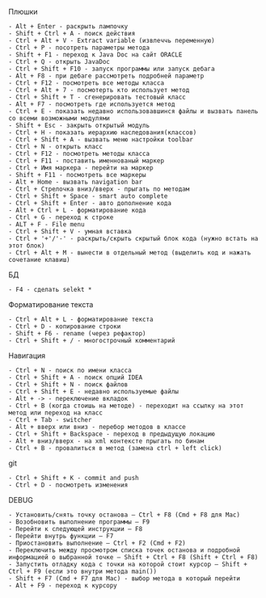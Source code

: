 Плюшки

	- Alt + Enter - раскрыть лампочку
	- Shift + Ctrl + A - поиск действия 
	- Ctrl + Alt + V - Extract variable (извлеччь переменную)
	- Ctrl + P - посотреть параметры метода
	- Shift + F1 - переход к Java Doc на сайт ORACLE
	- Ctrl + Q - открыть JavaDoc
	- Ctrl + Shift + F10 - запуск программы или запуск дебага
	- Alt + F8 - при дебаге рассмотреть подробней параметр
	- Ctrl + F12 - посмотреть все методы класса
	- Ctrl + Alt + 7 - посмотерть кто использует метод
	- Ctrl + Shift + T - сгенерировать тестовый класс       
	- Alt + F7 - посмотреть где используется метод
	- Ctrl + E - показать недавно использовавшинся файлы и вызвать панель со всеми возможными модулями
	- Shift + Esc - закрыть открытый модуль
	- Ctrl + H - показать иерархию наследования(классов)
	- Ctrl + Shift + A - вызвать меню настройки toolbar
	- Ctrl + N - открыть класс
	- Ctrl + F12 - посмотреть методы класса
	- Ctrl + F11 - поставить именнованый маркер 
	- Ctrl + Имя маркера - перейти на маркер
    - Shift + F11 - посмотреть все маркеры
    - Alt + Home - вызвать navigation bar
    - Ctrl + Стрелочка вниз/вверх - прыгать по методам
    - Ctrl + Shift + Space - smart auto complete
    - Ctrl + Shift + Enter - авто дополнение кода
    - Alt + Ctrl + L - форматирование кода
    - Ctrl + G - переход к строке
    - ALT + F - File menu
    - Ctrl + Shift + V - умная вставка
    - Ctrl + '+'/'-' - раскрыть/скрыть скрытый блок кода (нужно встать на этот блок)
    - Ctrl + Alt + M - вынести в отдельный метод (выделить код и нажать сочетание клавиш)
БД

	- F4 - сделать selekt *


Форматирование текста

	- Ctrl + Alt + L - форматирование текста
	- Ctrl + D - копирование строки
	- Shift + F6 - rename (через рефактор)
	- Ctrl + Shift + / - многострочный комментарий

Навигация

	- Ctrl + N - поиск по имени класса
	- Ctrl + Shift + A - поиск опций IDEA
	- Ctrl + Shift + N - поиск файлов
	- Ctrl + Shift + E - недавно используемые файлы
	- Alt + -> - переключение вкладок
	- Ctrl + B (когда стоишь на методе) - переходит на ссылку на этот метод или переход на класс
	- Ctrl + Tab - switcher
	- Alt + вверх или вниз - перебор методов в классе
	- Ctrl + Shift + Backspace - переход в предыдущую локацию
    - Alt + вниз/вверх - на xml контексте прыгать по бинам
    - Ctrl + B - провалиться в метод (замена ctrl + left click)
git

	- Ctrl + Shift + K - commit and push
	- Ctrl + D - посмотреть изменения
	
DEBUG
    
    - Установить/снять точку останова — Ctrl + F8 (Cmd + F8 для Mac)
    - Возобновить выполнение программы — F9
    - Перейти к следующей инструкции — F8
    - Перейти внутрь функции — F7
    - Приостановить выполнение — Ctrl + F2 (Cmd + F2)
    - Переключить между просмотром списка точек останова и подробной информацией о выбранной точке — Shift + Ctrl + F8 (Shift + Ctrl + F8)
    - Запустить отладку кода с точки на которой стоит курсор — Shift + Ctrl + F9 (если это внутри метода main())
    - Shift + F7 (Cmd + F7 для Mac) - выбор метода в который перейти
    - Alt + F9 - переход к курсору
    
